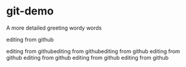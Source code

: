 # git-demo
A more detailed greeting
wordy words


editing from github

editing from githubediting from githubediting from github
editing from github
editing from github
editing from github
editing from github
